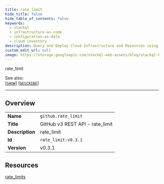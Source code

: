 ```yaml
---
title: rate_limit
hide_title: false
hide_table_of_contents: false
keywords:
  - stackql
  - infrastructure-as-code
  - configuration-as-data
  - cloud inventory
description: Query and Deploy Cloud Infrastructure and Resources using SQL
custom_edit_url: null
image: https://storage.googleapis.com/stackql-web-assets/blog/stackql-blog-post-featured-image.png
---
```

rate_limit  
    
See also:   
[[` SHOW `]](/docs/language-spec/show) [[` DESCRIBE `]](/docs/language-spec/describe)  
* * * 
## Overview
<table><tbody>
<tr><td><b>Name</b></td><td><code>github.rate_limit</code></td></tr>
<tr><td><b>Title</b></td><td>GitHub v3 REST API - rate_limit</td></tr>
<tr><td><b>Description</b></td><td>rate_limit</td></tr>
<tr><td><b>Id</b></td><td><code>rate_limit:v0.3.1</code></td></tr>
<tr><td><b>Version</b></td><td>v0.3.1</td></tr>
</tbody></table>

## Resources
<div class="row">
<div class="providerDocColumn">
<a href="/docs/providers/github/rate_limit/rate_limits">rate_limits</a><br />
</div>
<div class="providerDocColumn">
</div>
</div>

